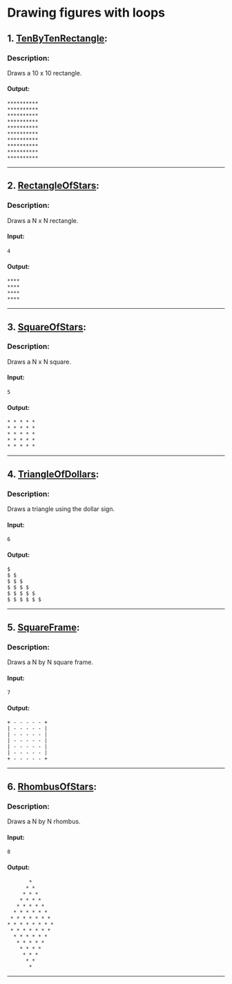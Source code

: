 # Drawing figures with loops


## 1. [TenByTenRectangle](src/TenByTenRectangle.java):

### Description:

Draws a 10 x 10 rectangle.

#### Output:

```
**********
**********
**********
**********
**********
**********
**********
**********
**********
**********
```
---

## 2. [RectangleOfStars](/src/RectangleOfStars.java):

### Description:

Draws a N x N rectangle.

#### Input:
```
4
```
#### Output:

```
****
****
****
****
```
---

## 3. [SquareOfStars](src/SquareOfStars.java):

### Description:

Draws a N x N square.

#### Input:
```
5
```
#### Output:

```
* * * * *
* * * * *
* * * * *
* * * * *
* * * * *
```
---

## 4. [TriangleOfDollars](src/TriangleOfDollars.java):

### Description:

Draws a triangle using the dollar sign.

#### Input:
```
6
```
#### Output:

```
$
$ $
$ $ $
$ $ $ $
$ $ $ $ $
$ $ $ $ $ $
```
---

## 5. [SquareFrame](src/SquareFrame.java):

### Description:

Draws a N by N square frame.

#### Input:
```
7
```
#### Output:

```
+ - - - - - +
| - - - - - |
| - - - - - |
| - - - - - |
| - - - - - |
| - - - - - |
+ - - - - - +
```
---

## 6. [RhombusOfStars](src/RhombusOfStars.java):

### Description:

Draws a N by N rhombus.

#### Input:
```
8
```
#### Output:

```
       *
      * *
     * * *
    * * * *
   * * * * *
  * * * * * *
 * * * * * * *
* * * * * * * *
 * * * * * * *
  * * * * * *
   * * * * *
    * * * *
     * * *
      * *
       *
```
---
